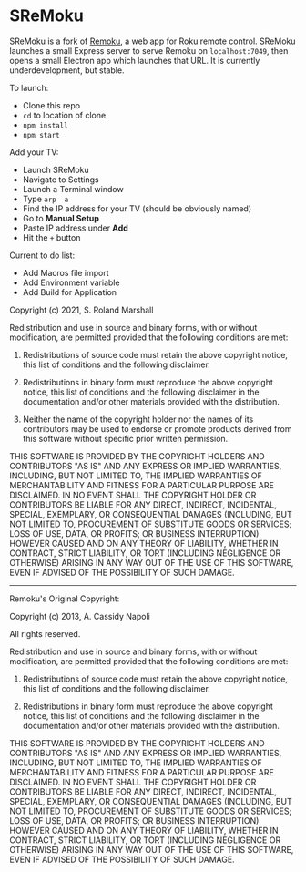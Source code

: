 # SReMoku

SReMoku is a fork of [Remoku](https://github.com/gonzotek/remoku), a web app for Roku remote control.
SReMoku launches a small Express server to serve Remoku on `localhost:7049`, then opens a small Electron app which launches that URL.
It is currently underdevelopment, but stable.

To launch:

- Clone this repo
- `cd` to location of clone
- `npm install`
- `npm start`

Add your TV:

- Launch SReMoku
- Navigate to Settings
- Launch a Terminal window
- Type `arp -a`
- Find the IP address for your TV (should be obviously named)
- Go to **Manual Setup**
- Paste IP address under **Add**
- Hit the `+` button

Current to do list:

- Add Macros file import
- Add Environment variable
- Add Build for Application

Copyright (c) 2021, S. Roland Marshall

Redistribution and use in source and binary forms, with or without modification, are permitted provided that the following conditions are met:

1. Redistributions of source code must retain the above copyright notice, this list of conditions and the following disclaimer.

2. Redistributions in binary form must reproduce the above copyright notice, this list of conditions and the following disclaimer in the documentation and/or other materials provided with the distribution.

3. Neither the name of the copyright holder nor the names of its contributors may be used to endorse or promote products derived from this software without specific prior written permission.

THIS SOFTWARE IS PROVIDED BY THE COPYRIGHT HOLDERS AND CONTRIBUTORS "AS IS" AND ANY EXPRESS OR IMPLIED WARRANTIES, INCLUDING, BUT NOT LIMITED TO, THE IMPLIED WARRANTIES OF MERCHANTABILITY AND FITNESS FOR A PARTICULAR PURPOSE ARE DISCLAIMED. IN NO EVENT SHALL THE COPYRIGHT HOLDER OR CONTRIBUTORS BE LIABLE FOR ANY DIRECT, INDIRECT, INCIDENTAL, SPECIAL, EXEMPLARY, OR CONSEQUENTIAL DAMAGES (INCLUDING, BUT NOT LIMITED TO, PROCUREMENT OF SUBSTITUTE GOODS OR SERVICES; LOSS OF USE, DATA, OR PROFITS; OR BUSINESS INTERRUPTION) HOWEVER CAUSED AND ON ANY THEORY OF LIABILITY, WHETHER IN CONTRACT, STRICT LIABILITY, OR TORT (INCLUDING NEGLIGENCE OR OTHERWISE) ARISING IN ANY WAY OUT OF THE USE OF THIS SOFTWARE, EVEN IF ADVISED OF THE POSSIBILITY OF SUCH DAMAGE.

---

Remoku's Original Copyright:

Copyright (c) 2013, A. Cassidy Napoli

All rights reserved.

Redistribution and use in source and binary forms, with or without modification, are permitted provided that the following
conditions are met:

1. Redistributions of source code must retain the above copyright notice, this list of conditions and the following
   disclaimer.

2. Redistributions in binary form must reproduce the above copyright notice, this list of conditions and the following
   disclaimer in the documentation and/or other materials provided with the distribution.

THIS SOFTWARE IS PROVIDED BY THE COPYRIGHT HOLDERS AND CONTRIBUTORS "AS IS" AND ANY EXPRESS OR IMPLIED WARRANTIES,
INCLUDING, BUT NOT LIMITED TO, THE IMPLIED WARRANTIES OF MERCHANTABILITY AND FITNESS FOR A PARTICULAR PURPOSE ARE
DISCLAIMED. IN NO EVENT SHALL THE COPYRIGHT HOLDER OR CONTRIBUTORS BE LIABLE FOR ANY DIRECT, INDIRECT, INCIDENTAL,
SPECIAL, EXEMPLARY, OR CONSEQUENTIAL DAMAGES (INCLUDING, BUT NOT LIMITED TO, PROCUREMENT OF SUBSTITUTE GOODS OR
SERVICES; LOSS OF USE, DATA, OR PROFITS; OR BUSINESS INTERRUPTION) HOWEVER CAUSED AND ON ANY THEORY OF LIABILITY, WHETHER
IN CONTRACT, STRICT LIABILITY, OR TORT (INCLUDING NEGLIGENCE OR OTHERWISE) ARISING IN ANY WAY OUT OF THE USE OF THIS
SOFTWARE, EVEN IF ADVISED OF THE POSSIBILITY OF SUCH DAMAGE.
